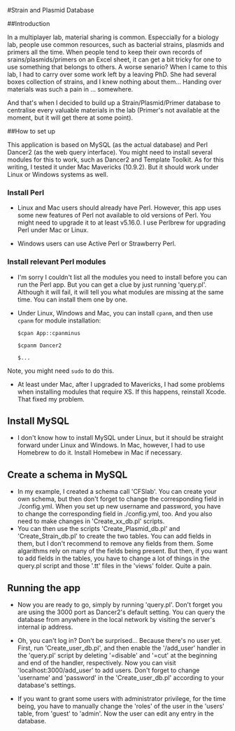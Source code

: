 #Strain and Plasmid Database

##Introduction

In a multiplayer lab, material sharing is common. Especcially for a biology lab, people use common resources, such as bacterial strains, plasmids and primers all the time. When people tend to keep their own records of srains/plasmids/primers on an Excel sheet, it can get a bit tricky for one to use something that belongs to others. 
A worse senario? When I came to this lab, I had to carry over some work left by a leaving PhD. She had several boxes collection of strains, and I knew nothing about them... Handing over materials was such a pain in ... somewhere.

And that's when I decided to build up a Strain/Plasmid/Primer database to centralise every valuable materials in the lab (Primer's not available at the moment, but it will get there at some point).

##How to set up

This application is based on MySQL (as the actual database) and Perl Dancer2 (as the web query interface). You might need to install several modules for this to work, such as Dancer2 and Template Toolkit. As for this writing, I tested it under Mac Mavericks (10.9.2). But it should work under Linux or Windows systems as well.

### Install Perl
* Linux and Mac users should already have Perl. However, this app uses some new features of Perl not available to old versions of Perl. You might need to upgrade it to at least v5.16.0. I use Perlbrew for upgrading Perl under Mac or Linux.

* Windows users can use Active Perl or Strawberry Perl.

### Install relevant Perl modules
* I'm sorry I couldn't list all the modules you need to install before you can run the Perl app. But you can get a clue by just running 'query.pl'. Although it will fail, it will tell you what modules are missing at the same time. You can install them one by one.

* Under Linux, Windows and Mac, you can install `cpanm`, and then use `cpanm` for module installation:
    
    `$cpan App::cpanminus`
    
    `$cpanm Dancer2`
    
    `$...`

Note, you might need `sudo` to do this.

* At least under Mac, after I upgraded to Mavericks, I had some problems when installing modules that require XS. If this happens, reinstall Xcode. That fixed my problem.

## Install MySQL
* I don't know how to install MySQL under Linux, but it should be straight forward under Linux and Windows. In Mac, however, I had to use Homebrew to do it. Install Homebew in Mac if necessary.

## Create a schema in MySQL
* In my example, I created a schema call 'CFSlab'. You can create your own schema, but then don't forget to change the corresponding field in ./config.yml. When you set up new username and password, you have to change the corresponding field in ./config.yml, too. And you also need to make changes in 'Create_xx_db.pl' scripts.
* You can then use the scripts 'Create_Plasmid_db.pl' and 'Create_Strain_db.pl' to create the two tables. You can add fields in them, but I don't recommend to remove any fields from them. Some algarithms rely on many of the fields being present. But then, if you want to add fields in the tables, you have to change a lot of things in the query.pl script and those '.tt' files in the 'views' folder. Quite a pain.

## Running the app
* Now you are ready to go, simply by running 'query.pl'. Don't forget you are using the 3000 port as Dancer2's default setting. You can query the database from anywhere in the local network by visiting the server's internal ip address.

* Oh, you can't log in? Don't be surprised... Because there's no user yet. First, run 'Create_user_db.pl', and then enable the '/add_user' handler in the 'query.pl' script by deleting '=disable' and '=cut' at the beginning and end of the handler, respectively. Now you can visit 'localhost:3000/add_user' to add users. Don't forget to change 'username' and 'password' in the 'Create_user_db.pl' according to your database's settings.
* If you want to grant some users with administrator privilege, for the time being, you have to manually change the 'roles' of the user in the 'users' table, from 'guest' to 'admin'. Now the user can edit any entry in the database.


